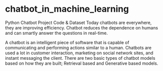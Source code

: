 # chatbot_in_machine_learning
Python Chatbot Project Code & Dataset
Today chatbots are everywhere, they are improving efficiency. Chatbot reduces the dependence on humans and can smartly answer the questions in real-time.

A chatbot is an intelligent piece of software that is capable of communicating and performing actions similar to a human. Chatbots are used a lot in customer interaction, marketing on social network sites, and instant messaging the client. There are two basic types of chatbot models based on how they are built; Retrieval based and Generative based models.
